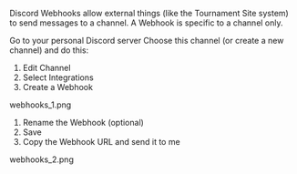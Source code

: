 Discord Webhooks allow external things (like the Tournament Site system) to send messages to a channel.  A Webhook is specific to a channel only.

Go to your personal Discord server
Choose this channel (or create a new channel) and do this:
1. Edit Channel
2. Select Integrations
3. Create a Webhook

webhooks_1.png


1. Rename the Webhook (optional)
2. Save
3. Copy the Webhook URL and send it to me

webhooks_2.png